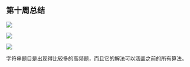 ## 第十周总结





![](https://files.mdnice.com/user/5287/9137ffb5-f135-4d99-a568-4aedad9cc255.png)




![](https://files.mdnice.com/user/5287/9b158abf-bc8b-4ffd-bc7b-10d036ccc4d6.png)





![](https://files.mdnice.com/user/5287/4b3f9d46-ec88-430f-98d5-fc4f47dd9b73.png)




字符串题目是出现得比较多的高频题，而且它的解法可以涵盖之前的所有算法。